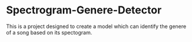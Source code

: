 # Spectrogram-Genere-Detector
This is a project designed to create a model which can identify the genere of a song based on its spectogram.
